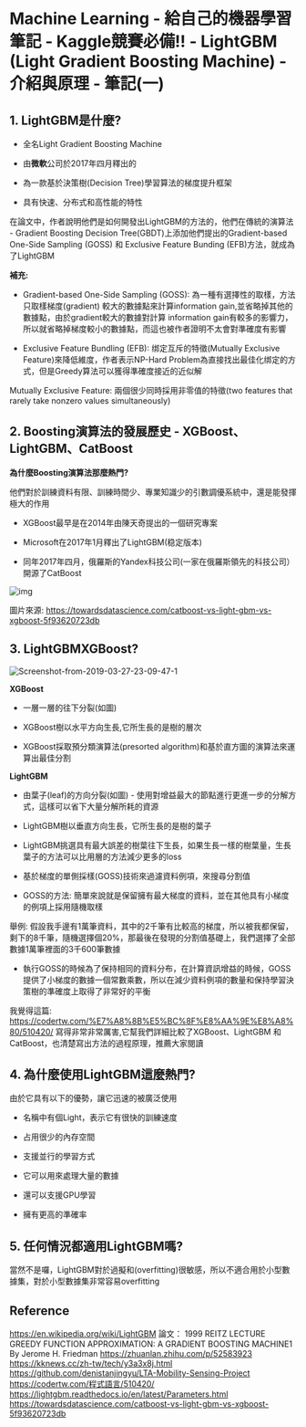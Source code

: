 # Machine Learning - 給自己的機器學習筆記 - Kaggle競賽必備!! - LightGBM (Light Gradient Boosting Machine) - 介紹與原理 - 筆記(一)





## 1. LightGBM是什麼?



+ 全名Light Gradient Boosting Machine

+ 由**微軟**公司於2017年四月釋出的
+ 為一款基於決策樹(Decision Tree)學習算法的梯度提升框架
+ 具有快速、分布式和高性能的特性


在論文中，作者說明他們是如何開發出LightGBM的方法的，他們在傳統的演算法 - Gradient Boosting Decision Tree(GBDT)上添加他們提出的Gradient-based One-Side Sampling (GOSS) 和 Exclusive Feature Bunding (EFB)方法，就成為了LightGBM

**補充:**

+ Gradient-based One-Side Sampling (GOSS): 為一種有選擇性的取樣，方法只取樣梯度(gradient) 較大的數據點來計算information gain,並省略掉其他的數據點，由於gradient較大的數據對計算 information gain有較多的影響力，所以就省略掉梯度較小的數據點，而這也被作者證明不太會對準確度有影響

+ Exclusive Feature Bundling (EFB): 绑定互斥的特徵(Mutually Exclusive Feature)來降低維度，作者表示NP-Hard Problem為直接找出最佳化绑定的方式，但是Greedy算法可以獲得準確度接近的近似解

Mutually Exclusive Feature: 兩個很少同時採用非零值的特徵(two features that rarely take nonzero values simultaneously)







## 2. Boosting演算法的發展歷史 - XGBoost、LightGBM、CatBoost



**為什麼Boosting演算法那麼熱門?**



他們對於訓練資料有限、訓練時間少、專業知識少的引數調優系統中，還是能發揮極大的作用

+ XGBoost最早是在2014年由陳天奇提出的一個研究專案

+ Microsoft在2017年1月釋出了LightGBM(稳定版本)

+ 同年2017年四月，俄羅斯的Yandex科技公司(一家在俄羅斯領先的科技公司）開源了CatBoost

![img](https://miro.medium.com/max/1400/1*i0CA9ho0WArOj-0UdpuKGQ.png)

圖片來源: https://towardsdatascience.com/catboost-vs-light-gbm-vs-xgboost-5f93620723db







## 3. LightGBMXGBoost?





![Screenshot-from-2019-03-27-23-09-47-1](https://user-images.githubusercontent.com/45563371/89561372-fb172900-d84a-11ea-8127-5e1c06c69044.png)



**XGBoost**



+ 一層一層的往下分裂(如圖)

+ XGBoost樹以水平方向生長,它所生長的是樹的層次

+ XGBoost採取預分類演算法(presorted algorithm)和基於直方圖的演算法來運算出最佳分割



**LightGBM**



+ 由葉子(leaf)的方向分裂(如圖) - 使用對增益最大的節點進行更進一步的分解方式，這樣可以省下大量分解所耗的資源

+ LightGBM樹以垂直方向生長，它所生長的是樹的葉子

+ LightGBM挑選具有最大誤差的樹葉往下生長，如果生長一樣的樹葉量，生長葉子的方法可以比用層的方法減少更多的loss

+ 基於梯度的單側採樣(GOSS)技術來過濾資料例項，來搜尋分割值
+ GOSS的方法: 簡單來說就是保留擁有最大梯度的資料，並在其他具有小梯度的例項上採用隨機取樣

舉例: 假設我手邊有1萬筆資料，其中的2千筆有比較高的梯度，所以被我都保留，剩下的8千筆，隨機選擇個20%，那最後在發現的分割值基礎上，我們選擇了全部數據1萬筆裡面的3千600筆數據

+ 執行GOSS的時候為了保持相同的資料分布，在計算資訊增益的時候，GOSS提供了小梯度的數據一個常數乘數，所以在減少資料例項的數量和保持學習決策樹的準確度上取得了非常好的平衡



我覺得這篇:  https://codertw.com/%E7%A8%8B%E5%BC%8F%E8%AA%9E%E8%A8%80/510420/  寫得非常非常厲害,它幫我們詳細比較了XGBoost、LightGBM 和CatBoost，也清楚寫出方法的過程原理，推薦大家閱讀





## 4. 為什麼使用LightGBM這麼熱門?



由於它具有以下的優勢，讓它迅速的被廣泛使用

+ 名稱中有個Light，表示它有很快的訓練速度

+ 占用很少的內存空間
+ 支援並行的學習方式
+ 它可以用來處理大量的數據
+ 還可以支援GPU學習
+ 擁有更高的準確率







## 5. 任何情況都適用LightGBM嗎?



當然不是囉，LightGBM對於過擬和(overfitting)很敏感，所以不適合用於小型數據集，對於小型數據集非常容易overfitting







## Reference



https://en.wikipedia.org/wiki/LightGBM
論文： 1999 REITZ LECTURE GREEDY FUNCTION APPROXIMATION: A GRADIENT BOOSTING MACHINE1 By Jerome H. Friedman
https://zhuanlan.zhihu.com/p/52583923
https://kknews.cc/zh-tw/tech/y3a3x8j.html
https://github.com/denistanjingyu/LTA-Mobility-Sensing-Project
https://codertw.com/程式語言/510420/
https://lightgbm.readthedocs.io/en/latest/Parameters.html https://towardsdatascience.com/catboost-vs-light-gbm-vs-xgboost-5f93620723db
